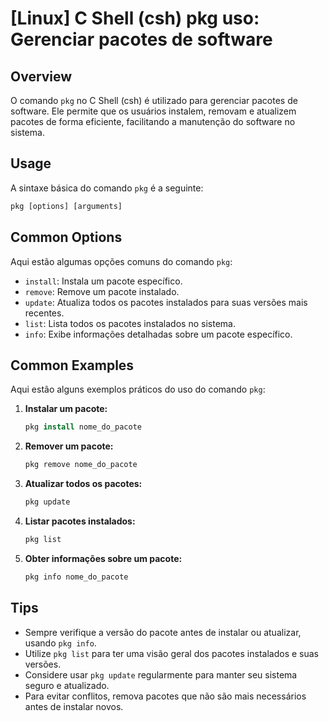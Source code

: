 # [Linux] C Shell (csh) pkg uso: Gerenciar pacotes de software

## Overview
O comando `pkg` no C Shell (csh) é utilizado para gerenciar pacotes de software. Ele permite que os usuários instalem, removam e atualizem pacotes de forma eficiente, facilitando a manutenção do software no sistema.

## Usage
A sintaxe básica do comando `pkg` é a seguinte:

```csh
pkg [options] [arguments]
```

## Common Options
Aqui estão algumas opções comuns do comando `pkg`:

- `install`: Instala um pacote específico.
- `remove`: Remove um pacote instalado.
- `update`: Atualiza todos os pacotes instalados para suas versões mais recentes.
- `list`: Lista todos os pacotes instalados no sistema.
- `info`: Exibe informações detalhadas sobre um pacote específico.

## Common Examples
Aqui estão alguns exemplos práticos do uso do comando `pkg`:

1. **Instalar um pacote:**
   ```csh
   pkg install nome_do_pacote
   ```

2. **Remover um pacote:**
   ```csh
   pkg remove nome_do_pacote
   ```

3. **Atualizar todos os pacotes:**
   ```csh
   pkg update
   ```

4. **Listar pacotes instalados:**
   ```csh
   pkg list
   ```

5. **Obter informações sobre um pacote:**
   ```csh
   pkg info nome_do_pacote
   ```

## Tips
- Sempre verifique a versão do pacote antes de instalar ou atualizar, usando `pkg info`.
- Utilize `pkg list` para ter uma visão geral dos pacotes instalados e suas versões.
- Considere usar `pkg update` regularmente para manter seu sistema seguro e atualizado.
- Para evitar conflitos, remova pacotes que não são mais necessários antes de instalar novos.